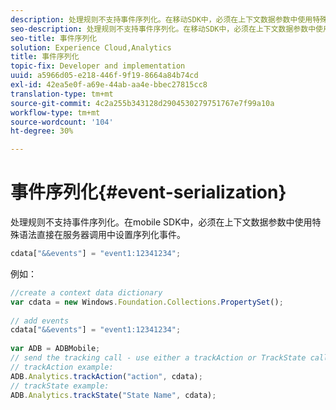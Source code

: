 ```yaml
---
description: 处理规则不支持事件序列化。在移动SDK中，必须在上下文数据参数中使用特殊语法直接在服务器调用中设置序列化事件。
seo-description: 处理规则不支持事件序列化。在移动SDK中，必须在上下文数据参数中使用特殊语法直接在服务器调用中设置序列化事件。
seo-title: 事件序列化
solution: Experience Cloud,Analytics
title: 事件序列化
topic-fix: Developer and implementation
uuid: a5966d05-e218-446f-9f19-8664a84b74cd
exl-id: 42ea5e0f-a69e-44ab-aa4e-bbec27815cc8
translation-type: tm+mt
source-git-commit: 4c2a255b343128d2904530279751767e7f99a10a
workflow-type: tm+mt
source-wordcount: '104'
ht-degree: 30%

---
```


# 事件序列化{#event-serialization}

处理规则不支持事件序列化。在mobile SDK中，必须在上下文数据参数中使用特殊语法直接在服务器调用中设置序列化事件。

```js
cdata["&&events"] = "event1:12341234";
```

例如：

```js
//create a context data dictionary 
var cdata = new Windows.Foundation.Collections.PropertySet(); 
 
// add events 
cdata["&&events"] = "event1:12341234"; 
 
var ADB = ADBMobile; 
// send the tracking call - use either a trackAction or TrackState call. 
// trackAction example: 
ADB.Analytics.trackAction("action", cdata); 
// trackState example: 
ADB.Analytics.trackState("State Name", cdata);
```
